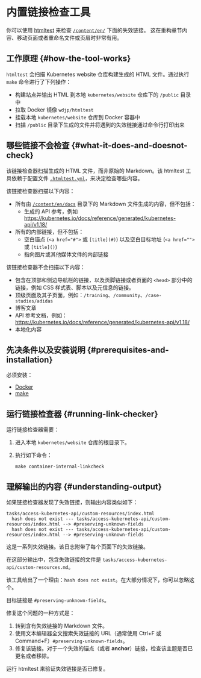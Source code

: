 # 内置链接检查工具

你可以使用 [htmltest](https://github.com/wjdp/htmltest) 来检查
[`/content/en/`](https://git.k8s.io/website/content/en/) 下面的失效链接。
这在重构章节内容、移动页面或者重命名文件或页眉时非常有用。

## 工作原理   {#how-the-tool-works}

`htmltest` 会扫描 Kubernetes website 仓库构建生成的 HTML 文件。通过执行 `make` 命令进行了下列操作：

- 构建站点并输出 HTML 到本地 `kubernetes/website` 仓库下的 `/public` 目录中
- 拉取 Docker 镜像 `wdjp/htmltest`
- 挂载本地 `kubernetes/website` 仓库到 Docker 容器中
- 扫描 `/public` 目录下生成的文件并将遇到的失效链接通过命令行打印出来

## 哪些链接不会检查   {#what-it-does-and-doesnot-check}

该链接检查器扫描生成的 HTML 文件，而非原始的 Markdown。该 htmltest 工具依赖于配置文件
[`.htmltest.yml`](https://git.k8s.io/website/.htmltest.yml)，来决定检查哪些内容。

该链接检查器扫描以下内容：

- 所有由 [`/content/en/docs`](https://git.k8s.io/website/content/en/docs/)
  目录下的 Markdown 文件生成的内容，但不包括：
  - 生成的 API 参考，例如 https://kubernetes.io/docs/reference/generated/kubernetes-api/v1.18/
- 所有的内部链接，但不包括：
  - 空白锚点 (`<a href="#">` 或 `[title](#)`) 以及空白目标地址 (`<a href="">` 或 `[title]()`)
  - 指向图片或其他媒体文件的内部链接

该链接检查器不会扫描以下内容：

- 包含在顶部和侧边导航栏的链接，以及页脚链接或者页面的 `<head>` 部分中的链接，例如 CSS 样式表、脚本以及元信息的链接。
- 顶级页面及其子页面，例如：`/training`、`/community`、`/case-studies/adidas`
- 博客文章
- API 参考文档，例如： https://kubernetes.io/docs/reference/generated/kubernetes-api/v1.18/
- 本地化内容

## 先决条件以及安装说明   {#prerequisites-and-installation}

必须安装：
* [Docker](https://docs.docker.com/get-docker/)
* [make](https://www.gnu.org/software/make/)

## 运行链接检查器   {#running-link-checker}

运行链接检查器需要：

1. 进入本地 `kubernetes/website` 仓库的根目录下。

2. 执行如下命令：

   ```
   make container-internal-linkcheck
   ```

## 理解输出的内容   {#understanding-output}

如果链接检查器发现了失效链接，则输出内容类似如下：

```
tasks/access-kubernetes-api/custom-resources/index.html
  hash does not exist --- tasks/access-kubernetes-api/custom-resources/index.html --> #preserving-unknown-fields
  hash does not exist --- tasks/access-kubernetes-api/custom-resources/index.html --> #preserving-unknown-fields
```

这是一系列失效链接。该日志附带了每个页面下的失效链接。

在这部分输出中，包含失效链接的文件是 `tasks/access-kubernetes-api/custom-resources.md`。

该工具给出了一个理由：`hash does not exist`。在大部分情况下，你可以忽略这个。

目标链接是 `#preserving-unknown-fields`。

修复这个问题的一种方式是：

1. 转到含有失效链接的 Markdown 文件。
2. 使用文本编辑器全文搜索失效链接的 URL（通常使用 Ctrl+F 或 Command+F）`#preserving-unknown-fields`。
3. 修复该链接。对于一个失效的锚点（或者 **anchor**）链接，检查该主题是否已更名或者移除。

运行 htmltest 来验证失效链接是否已修复。
